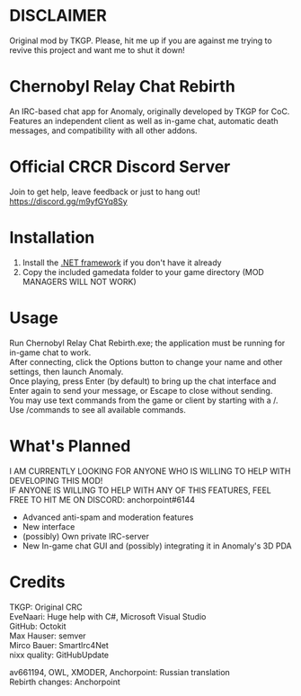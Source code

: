 # DISCLAIMER  
Original mod by TKGP. Please, hit me up if you are against me trying to revive this project and want me to shut it down!

# Chernobyl Relay Chat Rebirth
An IRC-based chat app for Anomaly, originally developed by TKGP for CoC. Features an independent client as well as in-game chat, automatic death messages, and compatibility with all other addons.

# Official CRCR Discord Server
Join to get help, leave feedback or just to hang out! 
https://discord.gg/m9yfGYq8Sy

# Installation
1. Install the [.NET framework](https://www.microsoft.com/net/download/framework) if you don't have it already  
2. Copy the included gamedata folder to your game directory (MOD MANAGERS WILL NOT WORK) 

# Usage
Run Chernobyl Relay Chat Rebirth.exe; the application must be running for in-game chat to work.  
After connecting, click the Options button to change your name and other settings, then launch Anomaly.  
Once playing, press Enter (by default) to bring up the chat interface and Enter again to send your message, or Escape to close without sending.  
You may use text commands from the game or client by starting with a /. Use /commands to see all available commands.  

# What's Planned  
I AM CURRENTLY LOOKING FOR ANYONE WHO IS WILLING TO HELP WITH DEVELOPING THIS MOD!  
IF ANYONE IS WILLING TO HELP WITH ANY OF THIS FEATURES, FEEL FREE TO HIT ME ON DISCORD: anchorpoint#6144
- Advanced anti-spam and moderation features
- New interface
- (possibly) Own private IRC-server
- New In-game chat GUI and (possibly) integrating it in Anomaly's 3D PDA  

# Credits
TKGP: Original CRC  
EveNaari: Huge help with C#, Microsoft Visual Studio  
GitHub: Octokit  
Max Hauser: semver  
Mirco Bauer: SmartIrc4Net  
nixx quality: GitHubUpdate  
  
av661194, OWL, XMODER, Anchorpoint: Russian translation  
Rebirth changes: Anchorpoint
